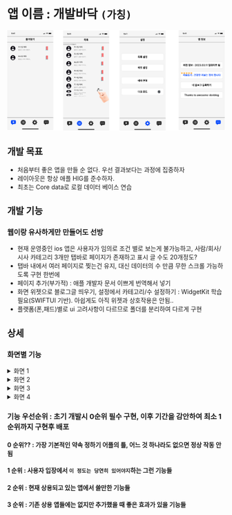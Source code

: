 # 앱 이름 : 개발바닥  `(가칭)`
![최초프로토타입](./Prototype_Toy1.png)

## 개발 목표 

- 처음부터 좋은 앱을 만들 순 없다. 우선 결과보다는 과정에 집중하자 
- 레이아웃은 항상 애플 HIG를 준수하자.
- 최초는 Core data로 로컬 데이터 베이스 연습


## 개발 기능

### 웹이랑 유사하게만 만들어도 선방 
- 현재 운영중인 ios 앱은 사용자가 임의로 조건 별로 보는게 불가능하고, 사람/회사/시사 카테고리 3개만 탭바로 페이지가 존재하고 표시 글 수도 20개정도?
- 탭바 내에서 여러 페이지로 찢는건 유지, 대신 데이터의 수 만큼 무한 스크롤 가능하도록 구현 한번에 
- 페이지 추가(부가적) : 애플 개발자 문서 이쁘게 번역해서 넣기
- 화면 위젯으로 블로그글 띄우기, 설정에서 카테고리/수 설정하기 : WidgetKit 학습 필요(SWIFTUI 기반). 아쉽게도 아직 위젯과 상호작용은 안됨..
- 플랫폼(폰,패드)별로 ui 고려사항이 다르므로 폴더를 분리하여 다르게 구현

## 상세 

### 화면별 기능
<details><summary>화면 1</summary>

  - [x] dataAsset의 json 정보 분류
  - [x] RSS 이용 네트워킹 및 XML 파싱 후 테이블 뷰 연동
  - [x] [상단 포스팅 카테고리 기준으로 데이터를 필터링할 수 있는 검색 바 구현](https://github.com/AKAPUCH/Dev_Floor/issues/1)
  - [x] 테이블 row 클릭시 해당 블로그 모바일 브라우저로 열기
  - [ ] 무색 별 클릭시 즐겨찾기에 등록 및 색이 있는 별로 변경 
  
</details>
<details><summary>화면 2</summary>

  - [ ] 즐겨찾기 등록된 포스팅 데이터 로컬 데이터베이스 저장
  - [ ] 앱 시작 시 로컬 데이터베이스 저장된 정보 로드 및 테이블 뷰 연동
  
</details>
<details><summary>화면 3</summary>

  - [x] 다크모드 토글 
  - [ ] <s>블로그 포스팅 검색 필터 설정 기능</s> `검색 바 구현으로 보류상태`
  - [ ] 위젯 구현 및 on/off 
  - [ ] 목록 화면 테마 테이블 뷰/ 컬렉션 뷰 전환 
  
</details>
<details><summary>화면 4</summary>

  - [ ] 현재 앱 스토어 배포 버전 표시 
  - [ ] 앱 스토어로 이동(리뷰 작성 요청)
  - [ ] 로컬 데이터베이스 접근 및 새 데이터 등록 
  - [ ] `도움주신 분들` 버튼 클릭시 모달 or 네비 뷰로 기여자가 적힌 뷰컨트롤러 이동, 해당 뷰컨트롤러 구현
  
</details>


### 기능 우선순위 : 초기 개발시 0순위 필수 구현, 이후 기간을 감안하여 최소 1순위까지 구현후 배포

#### 0 순위?? : 가장 기본적인 약속 정하기 어플의 틀, 어느 것 하나라도 없으면 정상 작동 안됨
#### 1 순위 : 사용자 입장에서 `이 정도는 당연히 있어야지`하는 그런 기능들
#### 2 순위 : 현재 상용되고 있는 앱에서 쓸만한 기능들
#### 3 순위 : 기존 상용 앱들에는 없지만 추가했을 때 좋은 효과가 있을 기능들

